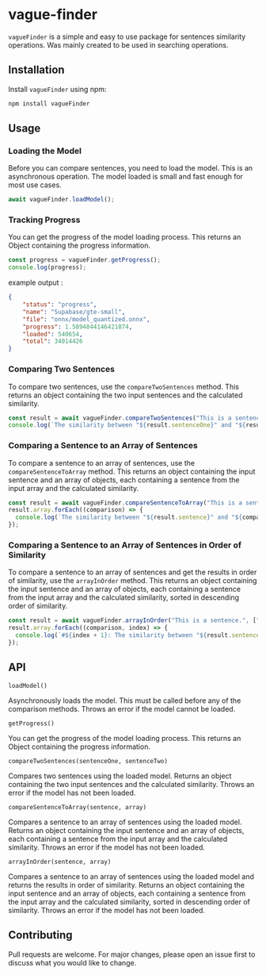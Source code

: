 # vague-finder

`vagueFinder` is a simple and easy to use package for sentences similarity operations. Was mainly created to be used in searching operations.

## Installation

Install `vagueFinder` using npm:

```bash
npm install vagueFinder
```

## Usage

### Loading the Model

Before you can compare sentences, you need to load the model. This is an asynchronous operation. The model loaded is small and fast enough for most use cases.

```js
await vagueFinder.loadModel();
```

### Tracking Progress

You can get the progress of the model loading process. This returns an Object containing the progress information.

```js
const progress = vagueFinder.getProgress();
console.log(progress);
```

example output : 

```json
{
    "status": "progress",
    "name": "Supabase/gte-small",
    "file": "onnx/model_quantized.onnx",
    "progress": 1.5894844146421874,
    "loaded": 540654,
    "total": 34014426
}
```

### Comparing Two Sentences

To compare two sentences, use the `compareTwoSentences` method. This returns an object containing the two input sentences and the calculated similarity.

```js
const result = await vagueFinder.compareTwoSentences("This is a sentence.", "This is another sentence.");
console.log(`The similarity between "${result.sentenceOne}" and "${result.sentenceTwo}" is ${result.similarity}.`);
```

### Comparing a Sentence to an Array of Sentences

To compare a sentence to an array of sentences, use the `compareSentenceToArray` method. This returns an object containing the input sentence and an array of objects, each containing a sentence from the input array and the calculated similarity.

```js
const result = await vagueFinder.compareSentenceToArray("This is a sentence.", ["This is another sentence.", "Yet another sentence."]);
result.array.forEach((comparison) => {
  console.log(`The similarity between "${result.sentence}" and "${comparison.sentence}" is ${comparison.similarity}.`);
});
```

### Comparing a Sentence to an Array of Sentences in Order of Similarity

To compare a sentence to an array of sentences and get the results in order of similarity, use the `arrayInOrder` method. This returns an object containing the input sentence and an array of objects, each containing a sentence from the input array and the calculated similarity, sorted in descending order of similarity.

```js
const result = await vagueFinder.arrayInOrder("This is a sentence.", ["This is another sentence.", "Yet another sentence."]);
result.array.forEach((comparison, index) => {
  console.log(`#${index + 1}: The similarity between "${result.sentence}" and "${comparison.sentence}" is ${comparison.similarity}.`);
});
```


## API

`loadModel()`

Asynchronously loads the model. This must be called before any of the comparison methods. Throws an error if the model cannot be loaded.

`getProgress()`

You can get the progress of the model loading process. This returns an Object containing the progress information.

`compareTwoSentences(sentenceOne, sentenceTwo)`

Compares two sentences using the loaded model. Returns an object containing the two input sentences and the calculated similarity. Throws an error if the model has not been loaded.

`compareSentenceToArray(sentence, array)`

Compares a sentence to an array of sentences using the loaded model. Returns an object containing the input sentence and an array of objects, each containing a sentence from the input array and the calculated similarity. Throws an error if the model has not been loaded.

`arrayInOrder(sentence, array)`

Compares a sentence to an array of sentences using the loaded model and returns the results in order of similarity. Returns an object containing the input sentence and an array of objects, each containing a sentence from the input array and the calculated similarity, sorted in descending order of similarity. Throws an error if the model has not been loaded.


## Contributing

Pull requests are welcome. For major changes, please open an issue first to discuss what you would like to change.

